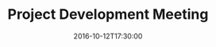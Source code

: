 ---
title: "Project Development Meeting"
date: 2016-10-12T17:30:00
description: We put the finishing touches on our <a href="https://github.com/HackRiddleScheduleApp/hackriddlescheduleapp.github.io">HackRiddle App</a> for our university hackathon this weekend, <a href="https://www.hackriddle.com">HackRiddle.</a> We also delegated tasks and went over using GitHub's 'issues' feature to manage your team. Check it out!
---